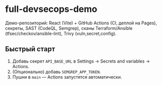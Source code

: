 # full-devsecops-demo

Демо-репозиторий: React (Vite) + GitHub Actions (CI, деплой на Pages), секреты, SAST (CodeQL, Semgrep), сканы Terraform/Ansible (tfsec/checkov/ansible-lint), Trivy (vuln,secret,config).

## Быстрый старт
1. Добавь секрет `API_BASE_URL` в Settings → Secrets and variables → Actions.
2. (Опционально) добавь `SEMGREP_APP_TOKEN`.
3. Пушни в `main` — Actions запустятся автоматически.